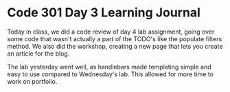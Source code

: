 # Code 301 Day 3 Learning Journal  

Today in class, we did a code review of day 4 lab assignment, going over some code
that wasn't actually a part of the TODO's like the populate filters method.
We also did the workshop, creating a new page that lets you create an article
for the blog.

The lab yesterday went well, as handlebars made templating simple and easy to use
compared to Wednesday's lab. This allowed for more time to work on portfolio. 
